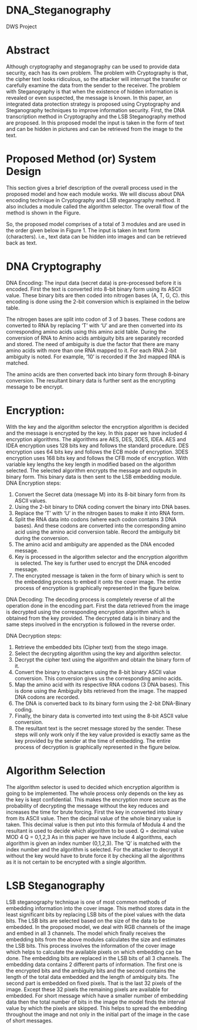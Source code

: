 # DNA_Steganography
 DWS Project

# Abstract
Although cryptography and steganography can be used to provide data security, each has its 
own problem. The problem with Cryptography is that, the cipher text looks ridiculous, so the 
attacker will interrupt the transfer or carefully examine the data from the sender to the receiver. 
The problem with Steganography is that when the existence of hidden information is revealed 
or even suspected, the message is known. In this paper, an integrated data protection strategy 
is proposed using Cryptography and Steganography techniques to improve information 
security. First, the DNA transcription method in Cryptography and the LSB Steganography 
method are proposed. In this proposed model the input is taken in the form of text and can be 
hidden in pictures and can be retrieved from the image to the text.

# Proposed Method (or) System Design
This section gives a brief description of the overall process used in the proposed model and 
how each module works. We will discuss about DNA encoding technique in Cryptography and 
LSB steganography method. It also includes a module called the algorithm selector. The overall 
flow of the method is shown in the Figure.

So, the proposed model comprises of a total of 3 modules and are used in the order given below 
in Figure 1. The input is taken in text form (characters). i.e., text data can be hidden into images 
and can be retrieved back as text. 


# DNA Cryptography
DNA Encoding:
The input data (secret data) is pre-processed before it is encoded. First the text is converted 
into 8-bit binary form using its ASCII value. These binary bits are then coded into nitrogen 
bases (A, T, G, C). this encoding is done using the 2-bit conversion which is explained in the 
below table. 

The nitrogen bases are split into codon of 3 of 3 bases. These codons are converted to RNA by 
replacing ‘T’ with ‘U’ and are then converted into its corresponding amino acids using this 
amino acid table. During the conversion of RNA to Amino acids ambiguity bits are separately 
recorded and stored. The need of ambiguity is due the factor that there are many amino acids 
with more than one RNA mapped to it. For each RNA 2-bit ambiguity is noted. For example, 
‘10’ is recorded if the 3rd mapped RNA is matched. 

The amino acids are then converted back into binary form through 8-binary conversion. The 
resultant binary data is further sent as the encrypting message to be encrypt. 

# Encryption:
With the key and the algorithm selector the encryption algorithm is decided and the message 
is encrypted by the key. In this paper we have included 4 encryption algorithms. The algorithms 
are AES, DES, 3DES, IDEA. 
AES and IDEA encryption uses 128 bits key and follows the standard procedure. DES 
encryption uses 64 bits key and follows the ECB mode of encryption. 3DES encryption uses 
168 bits key and follows the CFB mode of encryption. With variable key lengths the key length 
in modified based on the algorithm selected.
The selected algorithm encrypts the message and outputs in binary form. This binary data is 
then sent to the LSB embedding module.
DNA Encryption steps:
1. Convert the Secret data (message M) into its 8-bit binary form from its ASCII values.
2. Using the 2-bit binary to DNA coding convert the binary into DNA bases.
3. Replace the ‘T’ with ‘U’ in the nitrogen bases to make it into RNA form.
4. Split the RNA data into codons (where each codon contains 3 DNA bases). And these 
codons are converted into the corresponding amino acid using the amino acid conversion 
table. Record the ambiguity bit during the conversion. 
5. The amino acid and ambiguity are appended as the DNA encoded message.
6. Key is processed in the algorithm selector and the encryption algorithm is selected. The 
key is further used to encrypt the DNA encoded message.
7. The encrypted message is taken in the form of binary which is sent to the embedding 
process to embed it onto the cover image.
The entire process of encryption is graphically represented in the figure below.


DNA Decoding:
The decoding process is completely reverse of all the operation done in the encoding part. First 
the data retrieved from the image is decrypted using the corresponding encryption algorithm 
which is obtained from the key provided. The decrypted data is in binary and the same steps 
involved in the encryption is followed in the reverse order. 

DNA Decryption steps:

1. Retrieve the embedded bits (Cipher text) from the stego image.
2. Select the decrypting algorithm using the key and algorithm selector.
3. Decrypt the cipher text using the algorithm and obtain the binary form of it.
4. Convert the binary to characters using the 8-bit binary ASCII value conversion. This 
conversion gives us the corresponding amino acids.
5. Map the amino acid with its respective RNA codons (3 DNA bases). This is done using 
the Ambiguity bits retrieved from the image. The mapped DNA codons are recorded. 
6. The DNA is converted back to its binary form using the 2-bit DNA-Binary coding. 
7. Finally, the binary data is converted into text using the 8-bit ASCII value conversion.
8. The resultant text is the secret message stored by the sender. These steps will only work 
only if the key value provided is exactly same as the key provided by the sender at the 
time of embedding.
The entire process of decryption is graphically represented in the figure below.

# Algorithm Selection 
The algorithm selector is used to decided which encryption algorithm is going to be 
implemented. The whole process only depends on the key as the key is kept confidential. This 
makes the encryption more secure as the probability of decrypting the message without the key 
reduces and increases the time for brute forcing. 
First the key in converted into binary from its ASCII value. Then the decimal value of the 
whole binary value is taken. This decimal value is then put into this formula of Modula 4 and 
the resultant is used to decide which algorithm to be used.
Q = decimal value MOD 4
Q = 0,1,2,3
As in this paper we have include 4 algorithms, each algorithm is given an index number 
(0,1,2,3). The ‘Q’ is matched with the index number and the algorithm is selected. 
For the attacker to decrypt it without the key would have to brute force it by checking all the 
algorithms as it is not certain to be encrypted with a single algorithm.

# LSB Steganography
LSB steganography technique is one of most common methods of embedding information into 
the cover image. This method stores data in the least significant bits by replacing LSB bits of 
the pixel values with the data bits. The LSB bits are selected based on the size of the data to be 
embedded. 
In the proposed model, we deal with RGB channels of the image and embed in all 3 channels. 
The model which finally receives the embedding bits from the above modules calculates the 
size and estimates the LSB bits. This process involves the information of the cover image which 
helps to calculate the available pixels on which embedding can be done. The embedding bits 
are replaced in the LSB bits of all 3 channels. The embedding data contains 2 different parts of 
information. The first one is the encrypted bits and the ambiguity bits and the second contains 
the length of the total data embedded and the length of ambiguity bits. The second part is 
embedded on fixed pixels. That is the last 32 pixels of the image. Except these 32 pixels the 
remaining pixels are available for embedded. 
For short message which have a smaller number of embedding data then the total number of 
bits in the image the model finds the interval value by which the pixels are skipped. This helps 
to spread the embedding throughout the image and not only in the initial part of the image in 
the case of short messages.
